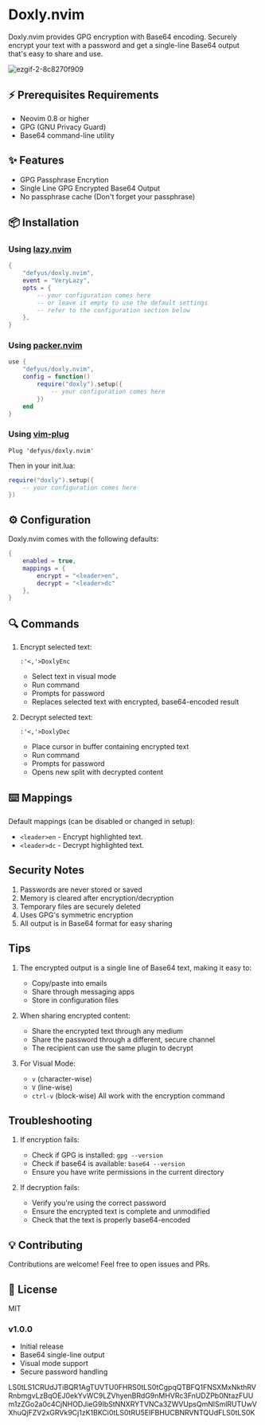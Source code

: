 # Doxly.nvim 

Doxly.nvim provides GPG encryption with Base64 encoding. Securely encrypt your text with a password and get a single-line Base64 output that's easy to share and use.

![ezgif-2-8c8270f909](https://github.com/user-attachments/assets/a3af3bbd-96a8-42cb-b841-52ac2c6d13a3)

## ⚡️ Prerequisites Requirements

- Neovim 0.8 or higher
- GPG (GNU Privacy Guard)
- Base64 command-line utility

## ✨ Features

- GPG Passphrase Encrytion 
- Single Line GPG Encrypted Base64 Output
- No passphrase cache (Don't forget your passphrase)

## 📦 Installation

### Using [lazy.nvim](https://github.com/folke/lazy.nvim)

```lua
{
    "defyus/doxly.nvim",
    event = "VeryLazy",
    opts = {
        -- your configuration comes here
        -- or leave it empty to use the default settings
        -- refer to the configuration section below
    },
}
```

### Using [packer.nvim](https://github.com/wbthomason/packer.nvim)

```lua
use {
    "defyus/doxly.nvim",
    config = function()
        require("doxly").setup({
            -- your configuration comes here
        })
    end
}
```

### Using [vim-plug](https://github.com/junegunn/vim-plug)

```vim
Plug 'defyus/doxly.nvim'
```

Then in your init.lua:

```lua
require("doxly").setup({
    -- your configuration comes here
})
```

## ⚙️ Configuration

Doxly.nvim comes with the following defaults:

```lua
{
    enabled = true,
    mappings = {
        encrypt = "<leader>en",
        decrypt = "<leader>dc"
    },
}
```

## 🔍 Commands

1. Encrypt selected text:
   ```vim
   :'<,'>DoxlyEnc
   ```
   - Select text in visual mode
   - Run command
   - Prompts for password
   - Replaces selected text with encrypted, base64-encoded result

2. Decrypt selected text:
   ```vim
   :'<,'>DoxlyDec
   ```
   - Place cursor in buffer containing encrypted text
   - Run command
   - Prompts for password
   - Opens new split with decrypted content


## ⌨️ Mappings

Default mappings (can be disabled or changed in setup):

- `<leader>en` - Encrypt highlighted text.
- `<leader>dc` - Decrypt highlighted text.

## Security Notes

1. Passwords are never stored or saved
2. Memory is cleared after encryption/decryption
3. Temporary files are securely deleted
4. Uses GPG's symmetric encryption
5. All output is in Base64 format for easy sharing

## Tips

1. The encrypted output is a single line of Base64 text, making it easy to:
   - Copy/paste into emails
   - Share through messaging apps
   - Store in configuration files

2. When sharing encrypted content:
   - Share the encrypted text through any medium
   - Share the password through a different, secure channel
   - The recipient can use the same plugin to decrypt

3. For Visual Mode:
   - `v` (character-wise)
   - `V` (line-wise)
   - `ctrl-v` (block-wise)
   All work with the encryption command

## Troubleshooting

1. If encryption fails:
   - Check if GPG is installed: `gpg --version`
   - Check if base64 is available: `base64 --version`
   - Ensure you have write permissions in the current directory

2. If decryption fails:
   - Verify you're using the correct password
   - Ensure the encrypted text is complete and unmodified
   - Check that the text is properly base64-encoded

## 💡 Contributing

Contributions are welcome! Feel free to open issues and PRs.

## 📜 License

MIT

### v1.0.0
- Initial release
- Base64 single-line output
- Visual mode support
- Secure password handling


LS0tLS1CRUdJTiBQR1AgTUVTU0FHRS0tLS0tCgpqQTBFQ1FNSXMxNkthRVRnbmgvLzBqOEJ0ekYvWC9LZVhyenBRdG9nMHVRc3FnUDZPb0NtazFUUm1zZGo2a0c4CjNHODJieG9IbStNNXRYTVNCa3ZWVUpsQmNlSmlRUTUwVXhuQjFZV2xGRVk9Cj1zK1BKCi0tLS0tRU5EIFBHUCBNRVNTQUdFLS0tLS0K
